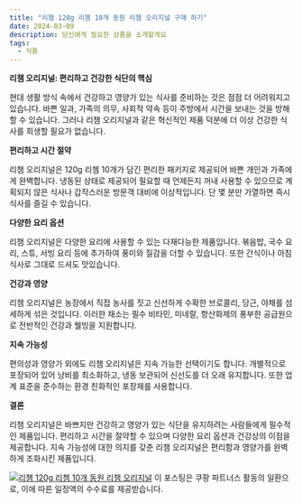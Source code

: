 ```yaml
---
title: "리챔 120g 리쳄 10개 동원 리챔 오리지널 구매 하기"
date: 2024-03-09
description: 당신에게 필요한 상품을 소개할게요
tags:
  - 식품
---
```

**리챔 오리지널: 편리하고 건강한 식단의 핵심**

현대 생활 방식 속에서 건강하고 영양가 있는 식사를 준비하는 것은 점점 더 어려워지고 있습니다. 바쁜 일과, 가족의 의무, 사회적 약속 등이 주방에서 시간을 보내는 것을 방해할 수 있습니다. 그러나 리챔 오리지널과 같은 혁신적인 제품 덕분에 더 이상 건강한 식사를 희생할 필요가 없습니다.

**편리하고 시간 절약**

리챔 오리지널은 120g 리쳄 10개가 담긴 편리한 패키지로 제공되어 바쁜 개인과 가족에게 완벽합니다. 냉동된 상태로 제공되어 필요할 때 언제든지 꺼내 사용할 수 있으므로 계획되지 않은 식사나 갑작스러운 방문객 대비에 이상적입니다. 단 몇 분만 가열하면 즉시 식사를 즐길 수 있습니다.

**다양한 요리 옵션**

리챔 오리지널은 다양한 요리에 사용할 수 있는 다재다능한 제품입니다. 볶음밥, 국수 요리, 스튜, 서빙 요리 등에 추가하여 풍미와 질감을 더할 수 있습니다. 또한 간식이나 아침 식사로 그대로 드셔도 맛있습니다.

**건강과 영양**

리챔 오리지널은 농장에서 직접 농사를 짓고 신선하게 수확한 브로콜리, 당근, 야채를 섬세하게 섞은 것입니다. 이러한 채소는 필수 비타민, 미네랄, 항산화제의 풍부한 공급원으로 전반적인 건강과 웰빙을 지원합니다.

**지속 가능성**

편의성과 영양가 외에도 리챔 오리지널은 지속 가능한 선택이기도 합니다. 개별적으로 포장되어 있어 낭비를 최소화하고, 냉동 보관되어 신선도를 더 오래 유지합니다. 또한 업계 표준을 준수하는 환경 친화적인 포장재를 사용합니다.

**결론**

리챔 오리지널은 바쁘지만 건강하고 영양가 있는 식단을 유지하려는 사람들에게 필수적인 제품입니다. 편리하고 시간을 절약할 수 있으며 다양한 요리 옵션과 건강상의 이점을 제공합니다. 지속 가능성에 대한 의지를 갖춘 리챔 오리지널은 편리함과 영양가를 완벽하게 조화시킨 제품입니다.


[![리챔 120g 리쳄 10개 동원 리챔 오리지널](https://i.imgur.com/81F7uro.png#center)](https://link.coupang.com/re/AFFSDP?lptag=AF5033054&pageKey=1017437&itemId=18940872957&vendorItemId=87976869176&traceid=V0-153-fbb877fa74efe166&requestid=20240309152454367227955189&token=31850C%7CGM)
이 포스팅은 쿠팡 파트너스 활동의 일환으로, 이에 따른 일정액의 수수료를 제공받습니다.


